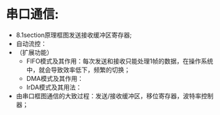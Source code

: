 # 串口通信:  
  - 8.1section原理框图发送接收缓冲区寄存器;
  - 自动流控：
- （扩展功能）
  - FIFO模式及其作用：每次发送和接收只能处理1帧的数据，在操作系统中，就会导致效率低下，频繁的切换；
  - DMA模式及其作用：
  - IrDA模式及其用法：
- 由串口框图通信的大致过程：发送/接收缓冲区，移位寄存器，波特率控制器；

